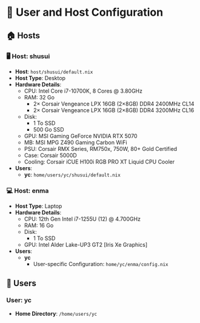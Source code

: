 # 👥 User and Host Configuration

## 🏠 Hosts

### 🖥️ Host: shusui

- **Host**: `host/shusui/default.nix`
- **Host Type**: Desktop
- **Hardware Details**:
  - CPU: Intel Core i7-10700K, 8 Cores @ 3.80GHz
  - RAM: 32 Go
    - 2× Corsair Vengeance LPX 16GB (2×8GB) DDR4 2400MHz CL14
    - 2× Corsair Vengeance LPX 16GB (2×8GB) DDR4 3200MHz CL16
  - Disk:
    - 1 To SSD
    - 500 Go SSD
  - GPU: MSI Gaming GeForce NVIDIA RTX 5070
  - MB: MSI MPG Z490 Gaming Carbon WiFi
  - PSU: Corsair RMX Series, RM750x, 750W, 80+ Gold Certified
  - Case: Corsair 5000D
  - Cooling: Corsair iCUE H100i RGB PRO XT Liquid CPU Cooler
- **Users**:
  - **yc**: `home/users/yc/shusui/default.nix`

### 💻 Host: enma

- **Host Type**: Laptop
- **Hardware Details**:
  - CPU: 12th Gen Intel i7-1255U (12) @ 4.700GHz
  - RAM: 16 Go
  - Disk:
    - 1 To SSD
  - GPU: Intel Alder Lake-UP3 GT2 [Iris Xe Graphics]
- **Users**:
  - **yc**
    - User-specific Configuration: `home/yc/enma/config.nix`

<!-- ### 🌐 Host: murakumogiri -->
<!---->
<!-- - **Host Type**: Server -->
<!-- - **Hardware Details**: -->
<!-- - **Users**: -->
<!--   - **guest** -->
<!--     - User-specific Configuration: `home/guest/murakumogiri/config.nix` -->

## 👤 Users

### User: yc

- **Home Directory**: `/home/users/yc`
